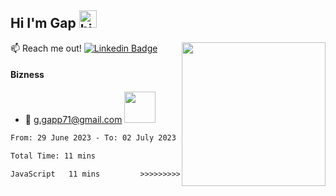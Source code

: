 ## Hi I'm Gap <img src="https://user-images.githubusercontent.com/1303154/88677602-1635ba80-d120-11ea-84d8-d263ba5fc3c0.gif" width="28px" height="28px" alt="hi"> 
<img align='right' src="https://media.giphy.com/media/M9gbBd9nbDrOTu1Mqx/giphy.gif" width="230">

:mailbox: Reach me out!
[![Linkedin Badge](https://img.shields.io/badge/-Ratchapat-0e76a8?style=flat&labelColor=0e76a8&logo=linkedin&logoColor=white)](https://www.linkedin.com/in/ratchapat-teowsuwan-019b67270/)
#### Bizness
- :email: g.gapp71@gmail.com   <img src="https://media.giphy.com/media/12oufCB0MyZ1Go/giphy.gif" width="50">

<!--START_SECTION:waka-->
```txt
From: 29 June 2023 - To: 02 July 2023

Total Time: 11 mins

JavaScript   11 mins         >>>>>>>>>>>>>>>>>>>>>>>>>   100.00 %
```

<!--END_SECTION:waka-->
